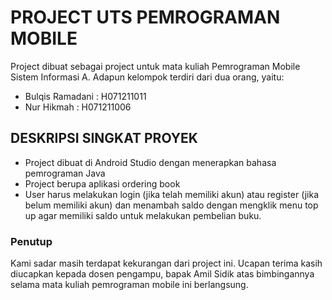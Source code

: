 # PROJECT UTS PEMROGRAMAN MOBILE

Project dibuat sebagai project untuk mata kuliah Pemrograman Mobile Sistem Informasi A. Adapun kelompok terdiri dari dua orang, yaitu:

- Bulqis Ramadani : H071211011
- Nur Hikmah : H071211006

## DESKRIPSI SINGKAT PROYEK
- Project dibuat di Android Studio dengan menerapkan bahasa pemrograman Java
- Project berupa aplikasi ordering book
- User harus melakukan login (jika telah memiliki akun) atau register (jika belum memiliki akun) dan menambah saldo dengan mengklik menu top up agar memiliki saldo untuk melakukan pembelian buku.

### Penutup
Kami sadar masih terdapat kekurangan dari project ini. Ucapan terima kasih diucapkan kepada dosen pengampu, bapak Amil Sidik atas bimbingannya selama mata kuliah pemrograman mobile ini berlangsung.
